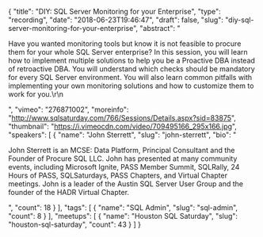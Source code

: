 {
  "title": "DIY: SQL Server Monitoring for your Enterprise",
  "type": "recording",
  "date": "2018-06-23T19:46:47",
  "draft": false,
  "slug": "diy-sql-server-monitoring-for-your-enterprise",
  "abstract": "<p>Have you wanted monitoring tools but know it is not feasible to procure them for your whole SQL Server enterprise?  In this session, you will learn how to implement multiple solutions to help you be a Proactive DBA instead of retroactive DBA. You will understand which checks should be mandatory for every SQL Server environment.  You will also learn common pitfalls with implementing your own monitoring solutions and how to customize them to work for you.\r\n</p>",
  "vimeo": "276871002",
  "moreinfo": "http://www.sqlsaturday.com/766/Sessions/Details.aspx?sid=83875",
  "thumbnail": "https://i.vimeocdn.com/video/709495166_295x166.jpg",
  "speakers": [
    {
      "name": "John Sterrett",
      "slug": "john-sterrett",
      "bio": "<p>John Sterrett is an MCSE: Data Platform, Principal Consultant and the Founder of Procure SQL LLC.  John has presented at many community events, including Microsoft Ignite, PASS Member Summit, SQLRally, 24 Hours of PASS, SQLSaturdays, PASS Chapters, and Virtual Chapter meetings. John is a leader of the Austin SQL Server User Group and the founder of the HADR Virtual Chapter.</p>",
      "count": 18
    }
  ],
  "tags": [
    {
      "name": "SQL Admin",
      "slug": "sql-admin",
      "count": 8
    }
  ],
  "meetups": [
    {
      "name": "Houston SQL Saturday",
      "slug": "houston-sql-saturday",
      "count": 43
    }
  ]
}